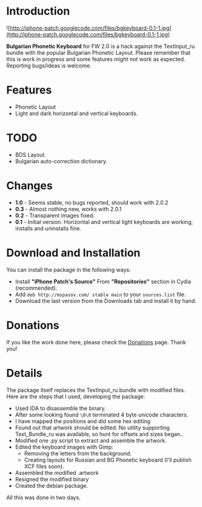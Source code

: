 # Introduction #

![http://iphone-patch.googlecode.com/files/bgkeyboard-0.1-1.jpg](http://iphone-patch.googlecode.com/files/bgkeyboard-0.1-1.jpg)

**Bulgarian Phonetic Keyboard** for FW 2.0 is a hack against the TextInput\_ru bundle with the popular Bulgarian Phonetic Layout. Please remember that this is work in progress and some features might not work as expected. Reporting bugs/ideas is welcome.

# Features #
  * Phonetic Layout
  * Light and dark horizontal and vertical keyboards.

# TODO #
  * BDS Layout.
  * Bulgarian auto-correction dictionary.

# Changes #
  * **1.0** - Seems stable, no bugs reported, should work with 2.0.2
  * **0.3** - Almost nothing new, works with 2.0.1
  * **0.2** - Transparent images fixed.
  * **0.1** - Initial version. Horizontal and vertical light keyboards are working, installs and uninstalls fine.

# Download and Installation #

You can install the package in the following ways:
  * Install **"iPhone Patch's Source"** From **"Repositories"** section in Cydia (recommended).
  * Add `deb http://mspasov.com/ stable main` to your `sources.list` file.
  * Download the last version from the Downloads tab and install it by hand.

# Donations #

If you like the work done here, please check the [Donations](Donations.md) page. Thank you!

# Details #

The package itself replaces the TextInput\_ru.bundle with modified files. Here are the steps that I used, developing the package:

  * Used IDA to disassemble the binary.
  * After some looking found `\0\0` terminated 4 byte unicode characters.
  * I have mapped the positions and did some hex editing
  * Found out that artwork should be edited. No utility supporting Text\_Bundle\_ru was available, so hunt for offsets and sizes began..
  * Modified one .py script to extract and assemble the artwork.
  * Edited the keyboard images with Gimp:
    * Removing the letters from the background.
    * Creating layouts for Russian and BG Phonetic keyboard (I'll publish XCF files soon).
  * Assembled the modified .artwork
  * Resigned the modified binary
  * Created the debian package.

All this was done in two days.